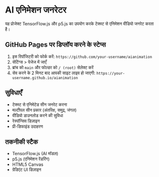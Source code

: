 # AI एनिमेशन जनरेटर

यह प्रोजेक्ट TensorFlow.js और p5.js का उपयोग करके टेक्स्ट से एनिमेशन वीडियो जनरेट करता है।

## GitHub Pages पर डिप्लॉय करने के स्टेप्स

1. इस रिपॉजिटरी को फोर्क करें: `https://github.com/your-username/aianimation`
2. सेटिंग्स > पेजेज में जाएँ
3. ब्रांच को `main` और फोल्डर को `/ (root)` सेलेक्ट करें
4. सेव करने के 2 मिनट बाद आपकी साइट लाइव हो जाएगी: `https://your-username.github.io/aianimation`

## सुविधाएँ

- टेक्स्ट से एनिमेटेड सीन जनरेट करना
- मल्टीपल सीन प्रकार (अंतरिक्ष, समुद्र, जंगल)
- वीडियो डाउनलोड करने की सुविधा
- रेस्पॉन्सिव डिज़ाइन
- प्री-डिफाइंड उदाहरण

## तकनीकी स्टैक

- TensorFlow.js (AI मॉडल)
- p5.js (एनिमेशन रेंडरिंग)
- HTML5 Canvas
- ग्रेडिएंट UI डिज़ाइन
